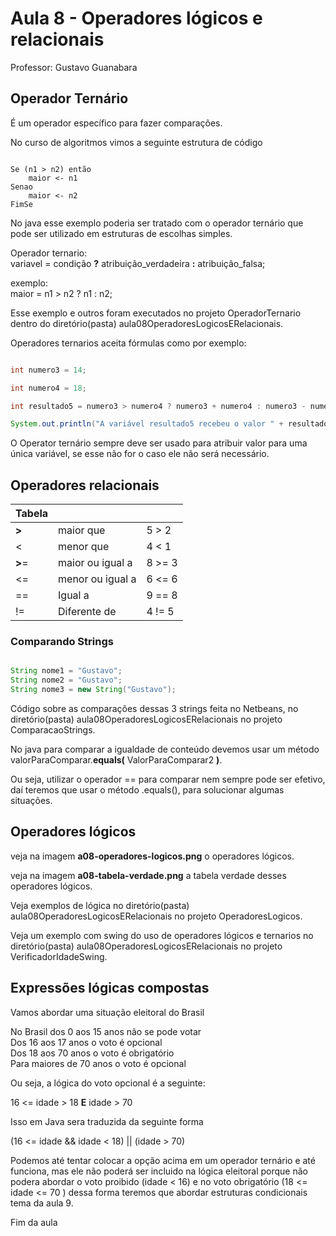 # Aula 8 - Operadores lógicos e relacionais 

Professor: Gustavo Guanabara

## Operador Ternário

É um operador específico para fazer comparações.

No curso de algoritmos vimos a seguinte estrutura de código

~~~visualg

Se (n1 > n2) então
    maior <- n1
Senao
    maior <- n2
FimSe

~~~

No java esse exemplo poderia ser tratado com o operador ternário que pode ser utilizado em estruturas de escolhas simples.

Operador ternario:  
variavel = condição **?** atribuição_verdadeira **:** atribuição_falsa;

exemplo:  
maior = n1 > n2 ? n1 : n2;

Esse exemplo e outros foram executados no projeto OperadorTernario dentro do diretório(pasta) aula08OperadoresLogicosERelacionais.

Operadores ternarios aceita fórmulas como por exemplo:

~~~java

int numero3 = 14;

int numero4 = 18;

int resultado5 = numero3 > numero4 ? numero3 + numero4 : numero3 - numero4;

System.out.println("A variável resultado5 recebeu o valor " + resultado5);

~~~

O Operator ternário sempre deve ser usado para atribuir valor para uma única variável, se esse não for o caso ele não será necessário.

## Operadores relacionais  

Tabela |                  |        |  
------ | -----------------| -------| 
  **>**| maior que        | 5 > 2  | true
  <    | menor que        | 4 < 1  | false
**>**= | maior ou igual a | 8 >= 3 | true
  <=   | menor ou igual a | 6 <= 6 | true
   ==  | Igual a          | 9 == 8 | true
  !=   | Diferente de     | 4 != 5 | true

### Comparando Strings

~~~java

String nome1 = "Gustavo";
String nome2 = "Gustavo";
String nome3 = new String("Gustavo");

~~~

Código sobre as comparações dessas 3 strings feita no Netbeans, no diretório(pasta) aula08OperadoresLogicosERelacionais no projeto ComparacaoStrings.

No java para comparar a igualdade de conteúdo devemos usar um método valorParaComparar.**equals(** ValorParaComparar2 **)**.

Ou seja, utilizar o operador == para comparar nem sempre pode ser efetivo, daí teremos que usar o método .equals(), para solucionar algumas situações.

## Operadores lógicos

veja na imagem **a08-operadores-logicos.png** o operadores lógicos.

veja na imagem **a08-tabela-verdade.png** a tabela verdade desses operadores lógicos.

Veja exemplos de lógica no diretório(pasta) aula08OperadoresLogicosERelacionais no projeto OperadoresLogicos.

Veja um exemplo com swing do uso de operadores lógicos e ternarios no diretório(pasta) aula08OperadoresLogicosERelacionais no projeto VerificadorIdadeSwing.

## Expressões lógicas compostas

Vamos abordar uma situação eleitoral do Brasil

No Brasil dos 0 aos 15 anos não se pode votar  
Dos 16 aos 17 anos o voto é opcional  
Dos 18 aos 70 anos o voto é obrigatório  
Para maiores de 70 anos o voto é opcional

Ou seja, a lógica do voto opcional é a seguinte:

16 <= idade > 18 **E** idade > 70 

Isso em Java sera traduzida da seguinte forma

(16 <= idade && idade < 18) || (idade > 70)

Podemos até tentar colocar a opção acima em um operador ternário e até funciona, mas ele não poderá ser incluido na lógica eleitoral porque não podera abordar o voto proibido (idade < 16) e no voto obrigatório (18 <= idade <= 70 ) dessa forma teremos que abordar estruturas condicionais tema da aula 9.

Fim da aula
